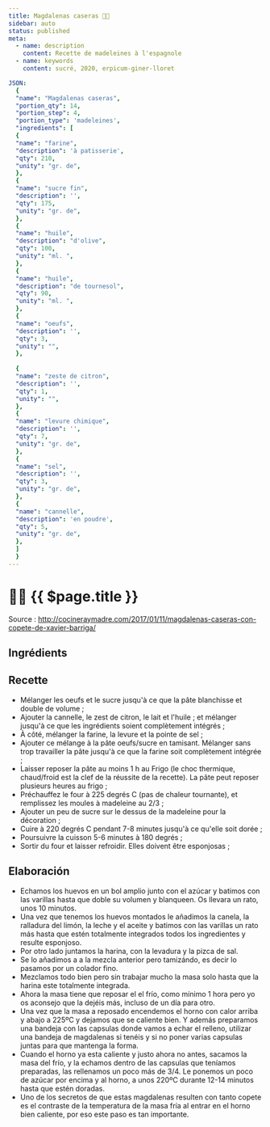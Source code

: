 ```yaml
---
title: Magdalenas caseras 👩‍🍳
sidebar: auto
status: published
meta:
  - name: description
    content: Recette de madeleines à l'espagnole
  - name: keywords
    content: sucré, 2020, erpicum-giner-lloret

JSON:
  {
  "name": "Magdalenas caseras",
  "portion_qty": 14,
  "portion_step": 4,
  "portion_type": 'madeleines',
  "ingredients": [
  {
  "name": "farine",
  "description": 'à patisserie',
  "qty": 210,
  "unity": "gr. de",
  },
  {
  "name": "sucre fin",
  "description": '',
  "qty": 175,
  "unity": "gr. de",
  },
  {
  "name": "huile",
  "description": "d'olive",
  "qty": 100,
  "unity": "ml. ",
  },
  {
  "name": "huile",
  "description": "de tournesol",
  "qty": 90,
  "unity": "ml. ",
  },
  {
  "name": "oeufs",
  "description": '',
  "qty": 3,
  "unity": "",
  },
  
  {
  "name": "zeste de citron",
  "description": '',
  "qty": 1,
  "unity": "",
  },
  {
  "name": "levure chimique",
  "description": '',
  "qty": 7,
  "unity": "gr. de",
  },
  {
  "name": "sel",
  "description": '',
  "qty": 3,
  "unity": "gr. de",
  },
  {
  "name": "cannelle",
  "description": 'en poudre',
  "qty": 5,
  "unity": "gr. de",
  },
  ]
  }
---
```

# :woman_cook: {{ $page.title }}

Source : http://cocineraymadre.com/2017/01/11/magdalenas-caseras-con-copete-de-xavier-barriga/


## Ingrédients

<recipePortion :recette="$page.frontmatter.JSON" />

## Recette
- Mélanger les oeufs et le sucre jusqu'à ce que la pâte blanchisse et double de volume ;
- Ajouter la cannelle, le zest de citron, le lait et l'huile ; et mélanger jusqu'à ce que les ingrédients soient complètement intégrés ; 
- À côté, mélanger la farine, la levure et la pointe de sel ;
- Ajouter ce mélange à la pâte oeufs/sucre en tamisant. Mélanger sans trop travailler la pâte jusqu'à ce que la farine soit complètement intégrée ;
- Laisser reposer la pâte au moins 1 h au Frigo (le choc thermique, chaud/froid est la clef de la réussite de la recette). La pâte peut reposer plusieurs heures au frigo ;
- Préchauffez le four à 225 degrés C (pas de chaleur tournante), et remplissez les moules à madeleine au 2/3 ;
- Ajouter un peu de sucre sur le dessus de la madeleine pour la décoration ;
- Cuire à 220 degrés C pendant 7-8 minutes jusqu'à ce qu'elle soit dorée ;
- Poursuivre la cuisson 5-6 minutes à 180 degrés ;
- Sortir du four et laisser refroidir. Elles doivent être esponjosas ;


## Elaboración

- Echamos los huevos en un bol amplio junto con el azúcar y batimos con las varillas hasta que doble su volumen y blanqueen. Os llevara un rato, unos 10 minutos.
- Una vez que tenemos los huevos montados le añadimos la canela, la ralladura del limón, la leche y el aceite y batimos con las varillas un rato más hasta que estén totalmente integrados todos los ingredientes y resulte esponjoso.
- Por otro lado juntamos la harina, con la levadura y la pizca de sal.
- Se lo añadimos a a la mezcla anterior pero tamizándo, es decir lo pasamos por un colador fino.
- Mezclamos todo bien pero sin trabajar mucho la masa solo hasta que la harina este totalmente integrada.
- Ahora la masa tiene que reposar el el frío, como mínimo 1 hora pero yo os aconsejo que la dejéis más, incluso de un día para otro.
- Una vez que la masa a reposado encendemos el horno con calor arriba y abajo a 225ºC y dejamos que se caliente bien. Y además preparamos una bandeja con las capsulas donde vamos a echar el relleno, utilizar una bandeja de magdalenas si tenéis y si no poner varias capsulas juntas para que mantenga la forma.
- Cuando el horno ya esta caliente y justo ahora no antes, sacamos la masa del frío, y la echamos dentro de las capsulas que teníamos preparadas, las rellenamos un poco más de 3/4. Le ponemos un poco de azúcar por encima y al horno, a unos 220ºC durante 12-14 minutos hasta que estén doradas.
- Uno de los secretos de que estas magdalenas resulten con tanto copete es el contraste de la temperatura de la masa fría al entrar en el horno bien caliente, por eso este paso es tan importante.
